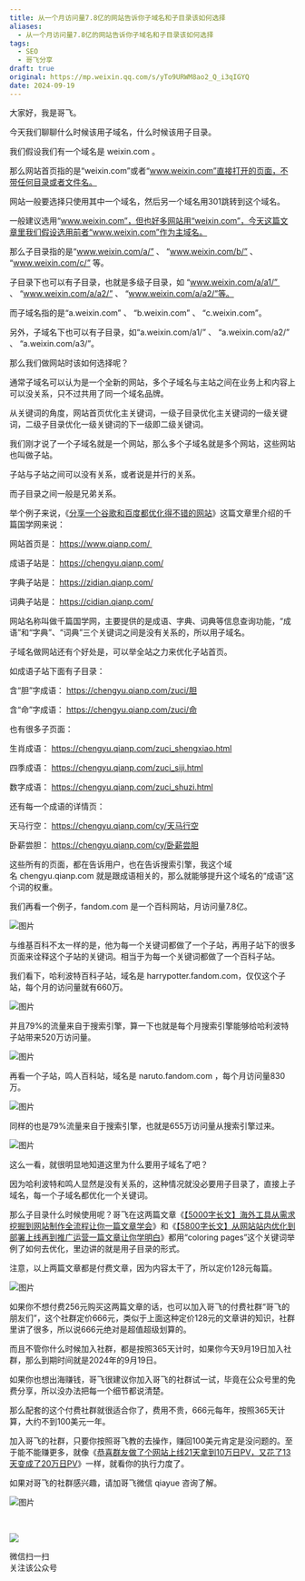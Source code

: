 ```yaml
---
title: 从一个月访问量7.8亿的网站告诉你子域名和子目录该如何选择
aliases:
  - 从一个月访问量7.8亿的网站告诉你子域名和子目录该如何选择
tags:
  - SEO
  - 哥飞分享
draft: true
original: https://mp.weixin.qq.com/s/yTo9URWM8ao2_Q_i3qIGYQ
date: 2024-09-19
---
```

大家好，我是哥飞。  

今天我们聊聊什么时候该用子域名，什么时候该用子目录。

我们假设我们有一个域名是 weixin.com 。

那么网站首页指的是“weixin.com”或者“www.weixin.com”直接打开的页面，不带任何目录或者文件名。

网站一般要选择只使用其中一个域名，然后另一个域名用301跳转到这个域名。

一般建议选用“www.weixin.com”，但也好多网站用“weixin.com”，今天这篇文章里我们假设选用前者“www.weixin.com”作为主域名。  

那么子目录指的是“www.weixin.com/a/” 、 “www.weixin.com/b/” 、 “www.weixin.com/c/” 等。

子目录下也可以有子目录，也就是多级子目录，如 “www.weixin.com/a/a1/”  、 “www.weixin.com/a/a2/” 、 “www.weixin.com/a/a2/”等。

而子域名指的是“a.weixin.com” 、 “b.weixin.com” 、 “c.weixin.com”。

另外，子域名下也可以有子目录，如“a.weixin.com/a1/” 、 “a.weixin.com/a2/” 、 “a.weixin.com/a3/”。  

那么我们做网站时该如何选择呢？  

通常子域名可以认为是一个全新的网站，多个子域名与主站之间在业务上和内容上可以没关系，只不过共用了同一个域名品牌。  

从关键词的角度，网站首页优化主关键词，一级子目录优化主关键词的一级关键词，二级子目录优化一级关键词的下一级即二级关键词。

我们刚才说了一个子域名就是一个网站，那么多个子域名就是多个网站，这些网站也叫做子站。

子站与子站之间可以没有关系，或者说是并行的关系。

而子目录之间一般是兄弟关系。

举个例子来说，《[分享一个谷歌和百度都优化得不错的网站](http://mp.weixin.qq.com/s?__biz=MjM5OTIzMzYyMA==&mid=2650079796&idx=1&sn=235a92567234151a1a06f08ceb0e014a&chksm=bf3f330f8848ba19adae2069b35b6daaf4c3c34dd51db2cd73a27418ca282d88ad74b94fc7af&scene=21#wechat_redirect)》这篇文章里介绍的千篇国学网来说：

网站首页是： https://www.qianp.com/ 

成语子站是： https://chengyu.qianp.com/

字典子站是： https://zidian.qianp.com/

词典子站是： https://cidian.qianp.com/

网站名称叫做千篇国学网，主要提供的是成语、字典、词典等信息查询功能，“成语”和“字典”、“词典”三个关键词之间是没有关系的，所以用子域名。  

子域名做网站还有个好处是，可以举全站之力来优化子站首页。  

如成语子站下面有子目录：

含“胆”字成语： https://chengyu.qianp.com/zuci/胆

含“命”字成语： https://chengyu.qianp.com/zuci/命

也有很多子页面：  

生肖成语： https://chengyu.qianp.com/zuci_shengxiao.html

四季成语： https://chengyu.qianp.com/zuci_siji.html

数字成语： https://chengyu.qianp.com/zuci_shuzi.html

还有每一个成语的详情页：  

天马行空： https://chengyu.qianp.com/cy/天马行空

卧薪尝胆： https://chengyu.qianp.com/cy/卧薪尝胆

这些所有的页面，都在告诉用户，也在告诉搜索引擎，我这个域名 chengyu.qianp.com 就是跟成语相关的，那么就能够提升这个域名的“成语”这个词的权重。  

我们再看一个例子，fandom.com 是一个百科网站，月访问量7.8亿。  

![图片](https://mmbiz.qpic.cn/sz_mmbiz_png/LBrX00GQeicstM5JvDTzRWcXRk4rv6J0zemMH0dT6fh39HoutQCAjIVEtjHyJEuDSvlS0mrNxepia8f2dwibKMCcw/640?wx_fmt=png&tp=webp&wxfrom=5&wx_lazy=1&wx_co=1)

与维基百科不太一样的是，他为每一个关键词都做了一个子站，再用子站下的很多页面来诠释这个子站的关键词。相当于为每一个关键词都做了一个百科子站。

我们看下，哈利波特百科子站，域名是 harrypotter.fandom.com，仅仅这个子站，每个月的访问量就有660万。

![图片](https://mmbiz.qpic.cn/sz_mmbiz_png/LBrX00GQeicstM5JvDTzRWcXRk4rv6J0z1KXPnhMbLwOiaVEJM470Hhepl1YWfhrvfl1kpaiccxQzXfWIxDzvRibMQ/640?wx_fmt=png&tp=webp&wxfrom=5&wx_lazy=1&wx_co=1)

并且79%的流量来自于搜索引擎，算一下也就是每个月搜索引擎能够给哈利波特子站带来520万访问量。  

![图片](https://mmbiz.qpic.cn/sz_mmbiz_png/LBrX00GQeicstM5JvDTzRWcXRk4rv6J0zhiczGsU8Z4GrMtT2UF3qkU5VYrUouz6QI5SqSeJEMSmShrOAXoFiaT4g/640?wx_fmt=png&tp=webp&wxfrom=5&wx_lazy=1&wx_co=1)

再看一个子站，鸣人百科站，域名是 naruto.fandom.com ，每个月访问量830万。

![图片](https://mmbiz.qpic.cn/sz_mmbiz_png/LBrX00GQeicstM5JvDTzRWcXRk4rv6J0zicYySkqnSWXfn4CfLPK0lXpRnm4yxonuhicZiaGtokSBufkFAaeFxMoNg/640?wx_fmt=png&tp=webp&wxfrom=5&wx_lazy=1&wx_co=1)

同样的也是79%流量来自于搜索引擎，也就是655万访问量从搜索引擎过来。

![图片](https://mmbiz.qpic.cn/sz_mmbiz_png/LBrX00GQeicstM5JvDTzRWcXRk4rv6J0zLhhC6FvMzn2kUNlbZHFPhp4q0CGuegYfciagclpxHOVp8oLDvXZ9Vug/640?wx_fmt=png&tp=webp&wxfrom=5&wx_lazy=1&wx_co=1)

这么一看，就很明显地知道这里为什么要用子域名了吧？

因为哈利波特和鸣人显然是没有关系的，这种情况就没必要用子目录了，直接上子域名，每一个子域名都优化一个关键词。

那么子目录什么时候使用呢？哥飞在这两篇文章《[【5000字长文】海外工具从需求挖掘到网站制作全流程让你一篇文章学会](http://mp.weixin.qq.com/s?__biz=MjM5OTIzMzYyMA==&mid=2650080068&idx=1&sn=fd78f26239bf2187919b613a8d7c9a4f&chksm=bf3f327f8848bb69d2ef72fff06666370f0f5ad83dccccbf584a77c864f70120e625fad5f27a&scene=21#wechat_redirect)》和《[【5800字长文】从网站站内优化到部署上线再到推广运营一篇文章让你学明白](http://mp.weixin.qq.com/s?__biz=MjM5OTIzMzYyMA==&mid=2650080101&idx=1&sn=477191907e388aff6df3f16c915056d8&chksm=bf3f325e8848bb48e682193cc0bef2c42e25900fb2ca02987b5a854892bb3cb88c540e9492b6&scene=21#wechat_redirect)》都用“coloring pages”这个关键词举例了如何去优化，里边讲的就是用子目录的形式。  

注意，以上两篇文章都是付费文章，因为内容太干了，所以定价128元每篇。  

![图片](https://mmbiz.qpic.cn/sz_mmbiz_jpg/LBrX00GQeicstM5JvDTzRWcXRk4rv6J0ze1Vib4UA8K2teH07v3PibL8icNFfJicl4GQEO3Diahec6EOWRIL4s0Jpzag/640?wx_fmt=jpeg&tp=webp&wxfrom=5&wx_lazy=1&wx_co=1)

如果你不想付费256元购买这两篇文章的话，也可以加入哥飞的付费社群“哥飞的朋友们”，这个社群定价666元，类似于上面这种定价128元的文章讲的知识，社群里讲了很多，所以说666元绝对是超值超级划算的。  

而且不管你什么时候加入社群，都是按照365天计时，如果你今天9月19日加入社群，那么到期时间就是2024年的9月19日。  

如果你也想出海赚钱，哥飞很建议你加入哥飞的社群试一试，毕竟在公众号里的免费分享，所以没办法把每一个细节都说清楚。  

那么配套的这个付费社群就很适合你了，费用不贵，666元每年，按照365天计算，大约不到100美元一年。  

加入哥飞的社群，只要你按照哥飞教的去操作，赚回100美元肯定是没问题的。至于能不能赚更多，就像《[恭喜群友做了个网站上线21天拿到10万日PV，又花了13天变成了20万日PV](http://mp.weixin.qq.com/s?__biz=MjM5OTIzMzYyMA==&mid=2650080168&idx=1&sn=7f837bf7410b7e483daf0f3829c24ea3&chksm=bf3f32938848bb85c1e7f74baee5cb56322649c8f6b515aba6a33fdda1166f60f315df98456a&scene=21#wechat_redirect)》一样，就看你的执行力度了。  

如果对哥飞的社群感兴趣，请加哥飞微信 qiayue 咨询了解。

![图片](https://mmbiz.qpic.cn/sz_mmbiz_png/LBrX00GQeicsG8Pro6O9Hu75bIIiafZVPs3qlYeaNNJ1BpqNplEGgibL5m1bcq8a1N1rzoI5lia8aJjtHfgiaAADJJQ/640?wx_fmt=png&tp=webp&wxfrom=5&wx_lazy=1&wx_co=1)

​

![](https://mp.weixin.qq.com/mp/qrcode?scene=10000004&size=102&__biz=MjM5OTIzMzYyMA==&mid=2650080225&idx=1&sn=15d079557ecf072df36e6b078085d384&send_time=)

微信扫一扫  
关注该公众号